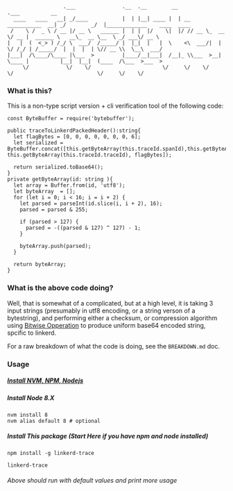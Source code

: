 ```
                  .___               .__  .__        __                    .___          __                              
  ____   ____   __| _/____           |  | |__| ____ |  | __ ___________  __| _/        _/  |_____________    ____  ____  
 /    \ /  _ \ / __ |/ __ \   ______ |  | |  |/    \|  |/ // __ \_  __ \/ __ |  ______ \   __\_  __ \__  \ _/ ___\/ __ \ 
|   |  (  <_> ) /_/ \  ___/  /_____/ |  |_|  |   |  \    <\  ___/|  | \/ /_/ | /_____/  |  |  |  | \// __ \\  \__\  ___/ 
|___|  /\____/\____ |\___  >         |____/__|___|  /__|_ \\___  >__|  \____ |          |__|  |__|  (____  /\___  >___  >
     \/            \/    \/                       \/     \/    \/           \/                           \/     \/    \/ 
```

### What is this?

This is a non-type script version + cli verification tool of the following code:
```
const ByteBuffer = require('bytebuffer');

public traceToLinkerdPackedHeader():string{
  let flagBytes = [0, 0, 0, 0, 0, 0, 0, 6];
  let serialized = ByteBuffer.concat([this.getByteArray(this.traceId.spanId),this.getByteArray(this.traceId.parentId), this.getByteArray(this.traceId.traceId), flagBytes]);

  return serialized.toBase64();
}
private getByteArray(id: string ){
  let array = Buffer.from(id, 'utf8');
  let byteArray  = [];
  for (let i = 0; i < 16; i = i + 2) {
    let parsed = parseInt(id.slice(i, i + 2), 16);
    parsed = parsed & 255;
            
    if (parsed > 127) {
      parsed = -((parsed & 127) ^ 127) - 1;
    }
            
    byteArray.push(parsed);
  }

  return byteArray;
}

```

### What is the above code doing?

Well, that is somewhat of a complicated, but at a high level, it is taking 3 input strings (presumably in utf8 encoding, or a string verson of a bytestring), and performing either a checksum, or compression algorithm using [Bitwise Opperation](https://en.wikipedia.org/wiki/Bitwise_operation) to produce uniform base64 encoded string, spcific to linkerd.

For a raw breakdown of what the code is doing, see the `BREAKDOWN.md` doc.

### Usage

##### [Install NVM, NPM, Nodejs](https://github.com/creationix/nvm#install-script)

##### Install Node 8.X

```
nvm install 8
nvm alias default 8 # optional
```

##### Install This package (Start Here if you have npm and node installed)

```
npm install -g linkerd-trace

linkerd-trace
```

###### Above should run with default values and print more usage